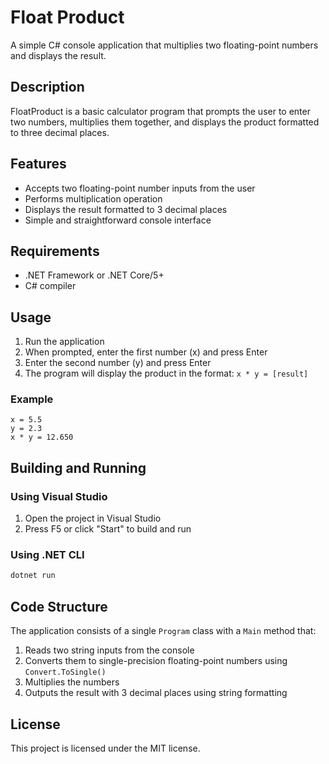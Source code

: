 # Float Product

A simple C# console application that multiplies two floating-point numbers and displays the result.

## Description

FloatProduct is a basic calculator program that prompts the user to enter two numbers, multiplies them together, and displays the product formatted to three decimal places.

## Features

- Accepts two floating-point number inputs from the user
- Performs multiplication operation
- Displays the result formatted to 3 decimal places
- Simple and straightforward console interface

## Requirements

- .NET Framework or .NET Core/5+
- C# compiler

## Usage

1. Run the application
2. When prompted, enter the first number (x) and press Enter
3. Enter the second number (y) and press Enter
4. The program will display the product in the format: `x * y = [result]`

### Example

```
x = 5.5
y = 2.3
x * y = 12.650
```

## Building and Running

### Using Visual Studio

1. Open the project in Visual Studio
2. Press F5 or click "Start" to build and run

### Using .NET CLI

```bash
dotnet run
```

## Code Structure

The application consists of a single `Program` class with a `Main` method that:

1. Reads two string inputs from the console
2. Converts them to single-precision floating-point numbers using `Convert.ToSingle()`
3. Multiplies the numbers
4. Outputs the result with 3 decimal places using string formatting

## License

This project is licensed under the MIT license.
